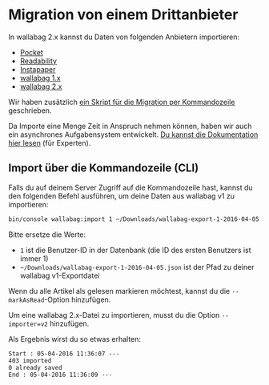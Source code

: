 Migration von einem Drittanbieter
=================================

In wallabag 2.x kannst du Daten von folgenden Anbietern importieren:

-   [Pocket](Pocket.md)
-   [Readability](Readability.md)
-   [Instapaper](Instapaper.md)
-   [wallabag 1.x](wallabagv1.md)
-   [wallabag 2.x](wallabagv2.md)

Wir haben zusätzlich [ein Skript für die Migration per
Kommandozeile](#import-via-command-line-interface-cli) geschrieben.

Da Importe eine Menge Zeit in Anspruch nehmen können, haben wir auch ein
asynchrones Aufgabensystem entwickelt. [Du kannst die Dokumentation hier
lesen](http://doc.wallabag.org/de/master/developer/asynchronous.html)
(für Experten).

Import über die Kommandozeile (CLI)
-----------------------------------

Falls du auf deinem Server Zugriff auf die Kommandozeile hast, kannst du
den folgenden Befehl ausführen, um deine Daten aus wallabag v1 zu
importieren:

```bash
bin/console wallabag:import 1 ~/Downloads/wallabag-export-1-2016-04-05.json --env=prod
```

Bitte ersetze die Werte:

-   `1` ist die Benutzer-ID in der Datenbank (die ID des ersten
    Benutzers ist immer 1)
-   `~/Downloads/wallabag-export-1-2016-04-05.json` ist der Pfad zu
    deiner wallabag v1-Exportdatei

Wenn du alle Artikel als gelesen markieren möchtest, kannst du die
`--markAsRead`-Option hinzufügen.

Um eine wallabag 2.x-Datei zu importieren, musst du die Option
`--importer=v2` hinzufügen.

Als Ergebnis wirst du so etwas erhalten:

```
Start : 05-04-2016 11:36:07 ---
403 imported
0 already saved
End : 05-04-2016 11:36:09 ---
```
